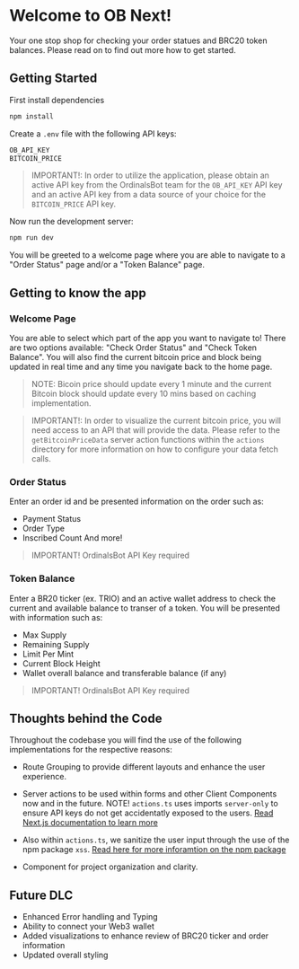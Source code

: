 # Welcome to OB Next! 
Your one stop shop for checking your order statues and BRC20 token balances. Please read on to find out more how to get started.

## Getting Started

First install dependencies
```bash
npm install
```


Create a `.env` file with the following API keys:
```bash
OB_API_KEY
BITCOIN_PRICE
```
>IMPORTANT!: In order to utilize the application, please obtain an active API key from the OrdinalsBot team for the `OB_API_KEY` API key and an active API key from a data source of your choice for the  `BITCOIN_PRICE` API key.




Now run the development server:

```bash
npm run dev
```

You will be greeted to a welcome page where you are able to navigate to a "Order Status" page and/or a "Token Balance" page.


## Getting to know the app

### Welcome Page
You are able to select which part of the app you want to navigate to! There are two options available: "Check Order Status" and "Check Token Balance". You will also find the current bitcoin price and block being updated in real time and any time you navigate back to the home page. 
>NOTE: Bicoin price should update every 1 minute and the current Bitcoin block should update every 10 mins based on caching implementation.


>IMPORTANT!: In order to visualize the current bitcoin price, you will need access to an API that will provide the data. Please refer to the `getBitcoinPriceData` server action functions within the `actions` directory for more information on how to configure your data fetch calls.



### Order Status
Enter an order id and be presented information on the order such as:
- Payment Status
- Order Type
- Inscribed Count
And more!

>IMPORTANT! OrdinalsBot API Key required

### Token Balance
Enter a BR20 ticker (ex. TRIO) and an active wallet address to check the current and available balance to transer of a token. You will be presented with information such as:
- Max Supply
- Remaining Supply
- Limit Per Mint
- Current Block Height
- Wallet overall balance and transferable balance (if any)

>IMPORTANT! OrdinalsBot API Key required


## Thoughts behind the Code
Throughout the codebase you will find the use of the following implementations for the respective reasons:

- Route Grouping to provide different layouts and enhance the user experience.

- Server actions to be used within forms and other Client Components now and in the future. NOTE! `actions.ts` uses imports `server-only` to ensure API keys do not get accidentatly exposed to the users. [Read Next.js documentation to learn more](https://nextjs.org/docs/app/building-your-application/rendering/composition-patterns#keeping-server-only-code-out-of-the-client-environment)

- Also within `actions.ts`, we sanitize the user input through the use of the npm package `xss`. [Read here for more inforamtion on the npm package](https://www.npmjs.com/package/xss)

- Component for project organization and clarity.



## Future DLC

- Enhanced Error handling and Typing
- Ability to connect your Web3 wallet
- Added visualizations to enhance review of BRC20 ticker and order information
- Updated overall styling



